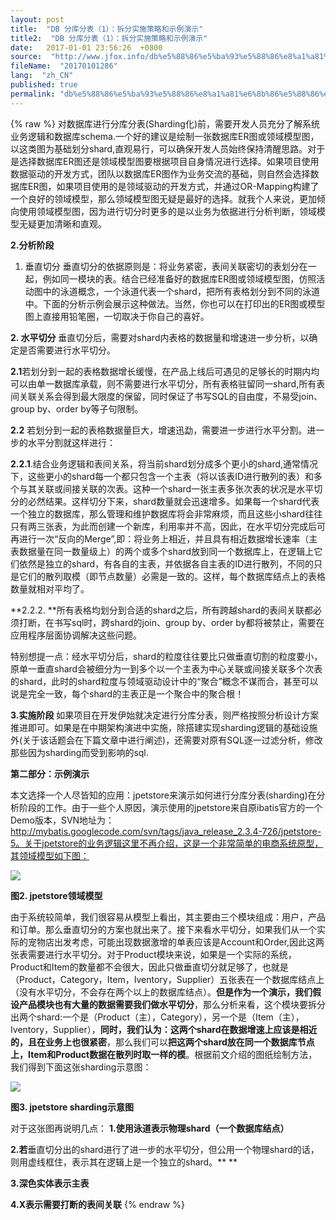 ```yaml
---
layout: post
title:  "DB 分库分表（1）：拆分实施策略和示例演示"
title2:  "DB 分库分表（1）：拆分实施策略和示例演示"
date:   2017-01-01 23:56:26  +0800
source:  "http://www.jfox.info/db%e5%88%86%e5%ba%93%e5%88%86%e8%a1%a81%e6%8b%86%e5%88%86%e5%ae%9e%e6%96%bd%e7%ad%96%e7%95%a5%e5%92%8c%e7%a4%ba%e4%be%8b%e6%bc%94%e7%a4%ba.html"
fileName:  "20170101286"
lang:  "zh_CN"
published: true
permalink: "db%e5%88%86%e5%ba%93%e5%88%86%e8%a1%a81%e6%8b%86%e5%88%86%e5%ae%9e%e6%96%bd%e7%ad%96%e7%95%a5%e5%92%8c%e7%a4%ba%e4%be%8b%e6%bc%94%e7%a4%ba.html"
---
```

{% raw %}
对数据库进行分库分表(Sharding化)前，需要开发人员充分了解系统业务逻辑和数据库schema.一个好的建议是绘制一张数据库ER图或领域模型图，以这类图为基础划分shard,直观易行，可以确保开发人员始终保持清醒思路。对于是选择数据库ER图还是领域模型图要根据项目自身情况进行选择。如果项目使用数据驱动的开发方式，团队以数据库ER图作为业务交流的基础，则自然会选择数据库ER图，如果项目使用的是领域驱动的开发方式，并通过OR-Mapping构建了一个良好的领域模型，那么领域模型图无疑是最好的选择。就我个人来说，更加倾向使用领域模型图，因为进行切分时更多的是以业务为依据进行分析判断，领域模型无疑更加清晰和直观。

**2.分析阶段**

1. 垂直切分
垂直切分的依据原则是：将业务紧密，表间关联密切的表划分在一起，例如同一模块的表。结合已经准备好的数据库ER图或领域模型图，仿照活动图中的泳道概念，一个泳道代表一个shard，把所有表格划分到不同的泳道中。下面的分析示例会展示这种做法。当然，你也可以在打印出的ER图或模型图上直接用铅笔圈，一切取决于你自己的喜好。

**2. 水平切分**
垂直切分后，需要对shard内表格的数据量和增速进一步分析，以确定是否需要进行水平切分。

**2.1**若划分到一起的表格数据增长缓慢，在产品上线后可遇见的足够长的时期内均可以由单一数据库承载，则不需要进行水平切分，所有表格驻留同一shard,所有表间关联关系会得到最大限度的保留，同时保证了书写SQL的自由度，不易受join、group by、order by等子句限制。

**2.2** 若划分到一起的表格数据量巨大，增速迅勐，需要进一步进行水平分割。进一步的水平分割就这样进行：

**2.2.1**.结合业务逻辑和表间关系，将当前shard划分成多个更小的shard,通常情况下，这些更小的shard每一个都只包含一个主表（将以该表ID进行散列的表）和多个与其关联或间接关联的次表。这种一个shard一张主表多张次表的状况是水平切分的必然结果。这样切分下来，shard数量就会迅速增多。如果每一个shard代表一个独立的数据库，那么管理和维护数据库将会非常麻烦，而且这些小shard往往只有两三张表，为此而创建一个新库，利用率并不高，因此，在水平切分完成后可再进行一次“反向的Merge”,即：将业务上相近，并且具有相近数据增长速率（主表数据量在同一数量级上）的两个或多个shard放到同一个数据库上，在逻辑上它们依然是独立的shard，有各自的主表，并依据各自主表的ID进行散列，不同的只是它们的散列取模（即节点数量）必需是一致的。这样，每个数据库结点上的表格数量就相对平均了。

**2.2.2. **所有表格均划分到合适的shard之后，所有跨越shard的表间关联都必须打断，在书写sql时，跨shard的join、group by、order by都将被禁止，需要在应用程序层面协调解决这些问题。

特别想提一点：经水平切分后，shard的粒度往往要比只做垂直切割的粒度要小，原单一垂直shard会被细分为一到多个以一个主表为中心关联或间接关联多个次表的shard，此时的shard粒度与领域驱动设计中的“聚合”概念不谋而合，甚至可以说是完全一致，每个shard的主表正是一个聚合中的聚合根！

**3.实施阶段**
如果项目在开发伊始就决定进行分库分表，则严格按照分析设计方案推进即可。如果是在中期架构演进中实施，除搭建实现sharding逻辑的基础设施外(关于该话题会在下篇文章中进行阐述)，还需要对原有SQL逐一过滤分析，修改那些因为sharding而受到影响的sql.

**第二部分：示例演示**

本文选择一个人尽皆知的应用：jpetstore来演示如何进行分库分表(sharding)在分析阶段的工作。由于一些个人原因，演示使用的jpetstore来自原ibatis官方的一个Demo版本，SVN地址为：http://mybatis.googlecode.com/svn/tags/java_release_2.3.4-726/jpetstore-5。关于jpetstore的业务逻辑这里不再介绍，这是一个非常简单的电商系统原型，其领域模型如下图：

![](/wp-content/uploads/2017/07/1500117812.jpg)

**图2. jpetstore领域模型**

由于系统较简单，我们很容易从模型上看出，其主要由三个模块组成：用户，产品和订单。那么垂直切分的方案也就出来了。接下来看水平切分，如果我们从一个实际的宠物店出发考虑，可能出现数据激增的单表应该是Account和Order,因此这两张表需要进行水平切分。对于Product模块来说，如果是一个实际的系统，Product和Item的数量都不会很大，因此只做垂直切分就足够了，也就是（Product，Category，Item，Iventory，Supplier）五张表在一个数据库结点上（没有水平切分，不会存在两个以上的数据库结点）。**但是作为一个演示，我们假设产品模块也有大量的数据需要我们做水平切分**，那么分析来看，这个模块要拆分出两个shard:一个是（Product（主），Category），另一个是（Item（主），Iventory，Supplier），**同时，我们认为：这两个shard在数据增速上应该是相近的，且在业务上也很紧密**，那么我们可以**把这两个shard放在同一个数据库节点上，Item和Product数据在散列时取一样的模**。根据前文介绍的图纸绘制方法，我们得到下面这张sharding示意图：

![](/wp-content/uploads/2017/07/1500117813.jpg)

**图3. jpetstore sharding示意图**

对于这张图再说明几点：
**1.使用泳道表示物理shard（一个数据库结点）**

**2.若**垂直切分出的shard进行了进一步的水平切分，但公用一个物理shard的话，则用虚线框住，表示其在逻辑上是一个独立的shard。**
**

**3.深色实体表示主表**

**4.X表示需要打断的表间关联**
{% endraw %}
